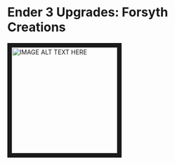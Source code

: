 # Ender 3 Upgrades: Forsyth Creations 

<a href="https://www.youtube.com/c/forsythcreations
" target="_blank"><img src="https://pbs.twimg.com/profile_images/1327843655814668288/PvRJEALR_400x400.jpg" 
alt="IMAGE ALT TEXT HERE" width="240" height="240" border="10" /></a>
